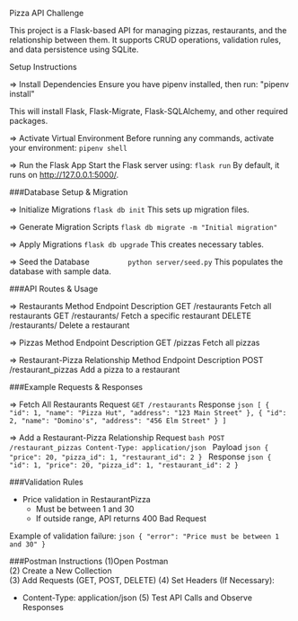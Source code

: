  Pizza API Challenge

This project is a Flask-based API for managing pizzas, restaurants, and the relationship between them. It supports CRUD operations, validation rules, and data persistence using SQLite.

Setup Instructions

=> Install Dependencies
Ensure you have pipenv installed, then run:
"pipenv install"

This will install Flask, Flask-Migrate, Flask-SQLAlchemy, and other required packages.

=> Activate Virtual Environment
Before running any commands, activate your environment:
`
 pipenv shell
`

=> Run the Flask App
Start the Flask server using:
`
flask run
`
By default, it runs on http://127.0.0.1:5000/.


###Database Setup & Migration

=> Initialize Migrations
`
flask db init
`
This sets up migration files.

=> Generate Migration Scripts
`
flask db migrate -m "Initial migration"
`

=> Apply Migrations
`
flask db upgrade
`
This creates necessary tables.

=> Seed the Database
`         
python server/seed.py
`
This populates the database with sample data.


###API Routes & Usage

=> Restaurants
Method Endpoint Description
GET /restaurants Fetch all restaurants
GET /restaurants/<id> Fetch a specific restaurant
DELETE /restaurants/<id> Delete a restaurant

=> Pizzas
Method Endpoint Description
GET /pizzas Fetch all pizzas

=> Restaurant-Pizza Relationship
Method Endpoint Description
POST /restaurant_pizzas Add a pizza to a restaurant


###Example Requests & Responses

=> Fetch All Restaurants
Request
`
GET /restaurants
`
Response
`json
[
  {
    "id": 1,
    "name": "Pizza Hut",
    "address": "123 Main Street"
  },
  {
    "id": 2,
    "name": "Domino's",
    "address": "456 Elm Street"
  }
]
`

=> Add a Restaurant-Pizza Relationship
Request
`bash
POST /restaurant_pizzas
Content-Type: application/json
`
Payload
`json
{
  "price": 20,
  "pizza_id": 1,
  "restaurant_id": 2
}
`
Response
`json
{
  "id": 1,
  "price": 20,
  "pizza_id": 1,
  "restaurant_id": 2
}
`


###Validation Rules
- Price validation in RestaurantPizza
  - Must be between 1 and 30
  - If outside range, API returns 400 Bad Request

Example of validation failure:
`json
{
  "error": "Price must be between 1 and 30"
}
`


###Postman Instructions
(1)Open Postman  
(2) Create a New Collection  
(3) Add Requests (GET, POST, DELETE)
(4) Set Headers (If Necessary):  
   - Content-Type: application/json
(5) Test API Calls and Observe Responses  